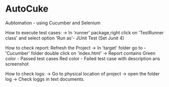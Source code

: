 # AutoCuke
Aubtomation - using Cucumber and Selenium


How to execute test cases:
-> In 'runner' package,right click on 'TestRunner class' and select option 'Run as'- JUnit Test (Set Junit 4)

How to check report:
Refresh the Project
-> In 'target' folder go to - 'Cucumber' folder double click on 'index.html' 
-> Report contains 
Green color - Passed test cases
Red color - Failed test case with description ans screenshot

How to check logs:
-> Go to physical location of project
-> open the folder log
-> Check loggs in text documents.



